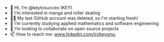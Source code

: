 - 👋 Hi, I’m @keytosucces (KEY)
- 👀 I’m interested in manga and roller skating
- 🫶🏿 My last GitHub account was deleted, so I'm starting fresh!
- 🌱 I’m currently studying applied mathematics and software engineering
- 💞️ I’m looking to collaborate on open source projects
- 📫 How to reach me: www.linkedin.com/in/keysmu

<!---
keytosucces/keytosucces is a ✨ special ✨ repository because its `README.md` (this file) appears on your GitHub profile.
You can click the Preview link to take a look at your changes.
--->
